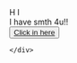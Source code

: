 <!DOCTYPE html>
<html lang="en">
<head>
    <meta charset="UTF-8">
    <meta http-equiv="X-UA-Compatible" content="IE=edge">
    <meta name="viewport" content="width=device-width, initial-scale=1.0">
    <link rel="stylesheet" href="css/style.css">
    <link rel="icon" href="img/flowers.png" type="image/x-icon">
    <title>Flowers</title>
</head>
<body>
    <div class="greetings">
    <!-- silahkan menambah kata sesuai keinginan dengan <span>text...</span -->
        <span>H</span>
        <span>I</span>
    </div>
    <div class="description">
        <span>I have smth 4u!!</span>
    </div>
    <div class="button">
        <button>
            <a href="flower.html">Click in here</a>
        </button>
        
    </div>
</body>
</html>

